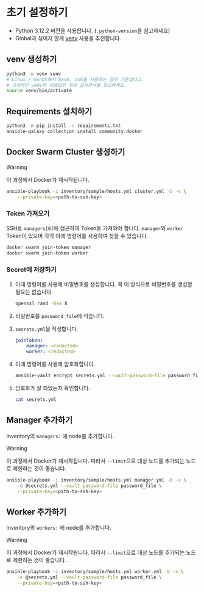 # 초기 설정하기

- Python 3.12.2 버전을 사용합니다. (`.python-version`을 참고하세요)
- Global과 섞이지 않게 [venv](https://docs.python.org/3/library/venv.html) 사용을 추천합니다.

## venv 생성하기

```sh
python3 -m venv venv
# Linux / macOS에서 bash, zsh을 사용하는 경우 기준입니다.
# 구체적인 venv의 사용법은 위의 공식문서를 참고하세요.
source venv/bin/activate
```

## Requirements 설치하기

```sh
python3 -m pip install -r requirements.txt
ansible-galaxy collection install community.docker
```

## Docker Swarm Cluster 생성하기

> [!WARNING]
> 이 과정에서 Docker가 재시작됩니다.

```sh
ansible-playbook -i inventory/sample/hosts.yml cluster.yml -b -v \
    --private-key=<path-to-ssh-key>
```

### Token 가져오기

SSH로 `managers[0]`에 접근하여 Token을 가져와야 합니다.
`manager`와 `worker` Token이 있으며 각각 아래 명령어를 사용하여 찾을 수 있습니다.

```sh
docker swarm join-token manager
docker swarm join-token worker
```

### Secret에 저장하기

1. 아래 명령어를 사용해 비밀번호를 생성합니다.
    꼭 이 방식으로 비밀번호를 생성할 필요는 없습니다.

    ```sh
    openssl rand -hex 8
    ```

2. 비밀번호를 `password_file`에 적습니다.

3. `secrets.yml`을 작성합니다.

    ```yaml
    joinToken:
        manager: <redacted>
        worker: <redacted>
    ```

4. 아래 명령어를 사용해 암호화합니다.

    ```sh
    ansible-vault encrypt secrets.yml --vault-password-file password_file
    ```

5. 암호화가 잘 되었는지 확인합니다.

    ```sh
    cat secrets.yml
    ```

## Manager 추가하기

Inventory의 `managers:` 에 node를 추가합니다.

> [!WARNING]
> 이 과정에서 Docker가 재시작됩니다.
> 따라서 `--limit`으로 대상 노드를 추가되는 노드로 제한하는 것이 좋습니다.

```sh
ansible-playbook -i inventory/sample/hosts.yml manager.yml -b -v \
    -e @secrets.yml --vault-password-file password_file \
    --private-key=<path-to-ssh-key>
```

## Worker 추가하기

Inventory의 `workers:` 에 node를 추가합니다.

> [!WARNING]
> 이 과정에서 Docker가 재시작됩니다.
> 따라서 `--limit`으로 대상 노드를 추가되는 노드로 제한하는 것이 좋습니다.

```sh
ansible-playbook -i inventory/sample/hosts.yml worker.yml -b -v \
    -e @secrets.yml --vault-password-file password_file \
    --private-key=<path-to-ssh-key>
```

